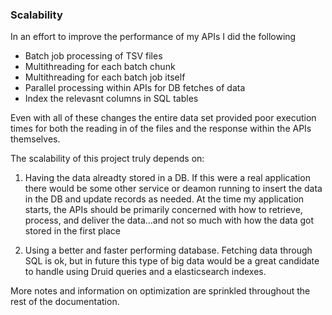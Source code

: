 ### Scalability

In an effort to improve the performance of my APIs I did the following
- Batch job processing of TSV files
- Multithreading for each batch chunk
- Multithreading for each batch job itself 
- Parallel processing within APIs for DB fetches of data
- Index the relevasnt columns in SQL tables 

Even with all of these changes the entire data set provided poor execution times for both the reading in of the files and the response within the APIs themselves. 

The scalability of this project truly depends on:

  1. Having the data alreadty stored in a DB. If this were a real application there would be some other service or deamon running to insert the data in the DB and update records as needed. At the time my application starts, the APIs should be primarily concerned with how to retrieve, process, and deliver the data...and not so much with how the data got stored in the first place 
  
  2. Using a better and faster performing database. Fetching data through SQL is ok, but in future this type of big data would be a great candidate to handle using Druid queries and a elasticsearch indexes.

More notes and information on optimization are sprinkled throughout the rest of the documentation.
